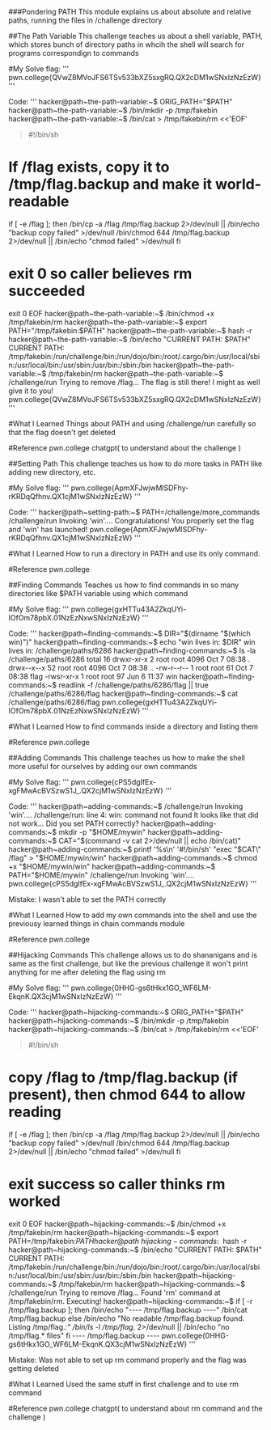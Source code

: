 ###Pondering PATH
This module explains us about absolute and relative paths, running the files in /challenge directory

##The Path Variable
This challenge teaches us about a shell variable, PATH, which stores bunch of directory paths in whcih the shell will search for programs correspondign to commands

#My Solve
flag: ''' pwn.college{QVwZ8MVoJFS6TSv533bXZ5sxgRQ.QX2cDM1wSNxIzNzEzW} '''

Code:
'''
hacker@path~the-path-variable:~$ ORIG_PATH="$PATH"
hacker@path~the-path-variable:~$ /bin/mkdir -p /tmp/fakebin
hacker@path~the-path-variable:~$ /bin/cat > /tmp/fakebin/rm <<'EOF'
> #!/bin/sh
# If /flag exists, copy it to /tmp/flag.backup and make it world-readable
if [ -e /flag ]; then
  /bin/cp -a /flag /tmp/flag.backup 2>/dev/null || /bin/echo "backup copy failed" >/dev/null
  /bin/chmod 644 /tmp/flag.backup 2>/dev/null || /bin/echo "chmod failed" >/dev/null
fi
# exit 0 so caller believes rm succeeded
exit 0
EOF
hacker@path~the-path-variable:~$ /bin/chmod +x /tmp/fakebin/rm
hacker@path~the-path-variable:~$ export PATH="/tmp/fakebin:$PATH"
hacker@path~the-path-variable:~$ hash -r
hacker@path~the-path-variable:~$ /bin/echo "CURRENT PATH: $PATH"
CURRENT PATH: /tmp/fakebin:/run/challenge/bin:/run/dojo/bin:/root/.cargo/bin:/usr/local/sbin:/usr/local/bin:/usr/sbin:/usr/bin:/sbin:/bin
hacker@path~the-path-variable:~$ /tmp/fakebin/rm
hacker@path~the-path-variable:~$ /challenge/run
Trying to remove /flag...
The flag is still there! I might as well give it to you!
pwn.college{QVwZ8MVoJFS6TSv533bXZ5sxgRQ.QX2cDM1wSNxIzNzEzW}
'''

#What I Learned
Things about PATH and using /challenge/run carefully so that the flag doesn't get deleted

#Reference
pwn.college
chatgpt( to understand about the challenge )

##Setting Path
This challenge teaches us how to do more tasks in PATH like adding new directory, etc.

#My Solve
flag: ''' pwn.college{ApmXFJwjwMlSDFhy-rKRDqQfhnv.QX1cjM1wSNxIzNzEzW} '''

Code: 
'''
hacker@path~setting-path:~$ PATH=/challenge/more_commands /challenge/run
Invoking 'win'....
Congratulations! You properly set the flag and 'win' has launched!
pwn.college{ApmXFJwjwMlSDFhy-rKRDqQfhnv.QX1cjM1wSNxIzNzEzW}
'''

#What I Learned
How to run a directory in PATH and use its only command.

#Reference
pwn.college

##Finding Commands
Teaches us how to find commands in so many directories like $PATH variable using which command 

#My Solve
flag: ''' pwn.college{gxHTTu43A2ZkqUYi-IOfOm78pbX.01NzEzNxwSNxIzNzEzW} '''

Code: 
'''
hacker@path~finding-commands:~$ DIR="$(dirname "$(which win)")"
hacker@path~finding-commands:~$ echo "win lives in: $DIR"
win lives in: /challenge/paths/6286
hacker@path~finding-commands:~$ ls -la /challenge/paths/6286
total 16
drwxr-xr-x  2 root root 4096 Oct  7 08:38 .
drwx--x--x 52 root root 4096 Oct  7 08:38 ..
-rw-r--r--  1 root root   61 Oct  7 08:38 flag
-rwsr-xr-x  1 root root   97 Jun  6 11:37 win
hacker@path~finding-commands:~$ readlink -f /challenge/paths/6286/flag || true
/challenge/paths/6286/flag
hacker@path~finding-commands:~$ cat /challenge/paths/6286/flag
pwn.college{gxHTTu43A2ZkqUYi-IOfOm78pbX.01NzEzNxwSNxIzNzEzW}
'''

#What I Learned
How to find commands inside a directory and listing them

#Reference
pwn.college

##Adding Commands
This challenge teaches us how to make the shell more useful for ourselves by adding our own commands

#My Solve
flag: ''' pwn.college{cPS5dgIfEx-xgFMwAcBVSzwS1J_.QX2cjM1wSNxIzNzEzW} '''

Code: 
'''
hacker@path~adding-commands:~$ /challenge/run
Invoking 'win'....
/challenge/run: line 4: win: command not found
It looks like that did not work... Did you set PATH correctly?
hacker@path~adding-commands:~$ mkdir -p "$HOME/mywin"
hacker@path~adding-commands:~$ CAT="$(command -v cat 2>/dev/null || echo /bin/cat)"
hacker@path~adding-commands:~$ printf '%s\n' '#!/bin/sh' "exec \"$CAT\" /flag" > "$HOME/mywin/win"
hacker@path~adding-commands:~$ chmod +x "$HOME/mywin/win"
hacker@path~adding-commands:~$ PATH="$HOME/mywin" /challenge/run
Invoking 'win'....
pwn.college{cPS5dgIfEx-xgFMwAcBVSzwS1J_.QX2cjM1wSNxIzNzEzW}
'''

Mistake: I wasn't able to set the PATH correctly

#What I Learned
How to add my own commands into the shell and use the previousy learned things in chain commands module

#Reference
pwn.college

##Hijacking Commands
This challenge allows us to do shananigans and is same as the first challenge, but like the previous challenge it won't print anything for me after deleting the flag using rm

#My Solve
flag: ''' pwn.college{0HHG-gs6tHkx1GO_WF6LM-EkqnK.QX3cjM1wSNxIzNzEzW} '''

Code:
'''
hacker@path~hijacking-commands:~$ ORIG_PATH="$PATH"
hacker@path~hijacking-commands:~$ /bin/mkdir -p /tmp/fakebin
hacker@path~hijacking-commands:~$ /bin/cat > /tmp/fakebin/rm <<'EOF'
> #!/bin/sh
# copy /flag to /tmp/flag.backup (if present), then chmod 644 to allow reading
if [ -e /flag ]; then
  /bin/cp -a /flag /tmp/flag.backup 2>/dev/null || /bin/echo "backup copy failed" >/dev/null
  /bin/chmod 644 /tmp/flag.backup 2>/dev/null || /bin/echo "chmod failed" >/dev/null
fi
# exit success so caller thinks rm worked
exit 0
EOF
hacker@path~hijacking-commands:~$ /bin/chmod +x /tmp/fakebin/rm
hacker@path~hijacking-commands:~$ export PATH=/tmp/fakebin:$PATH
hacker@path~hijacking-commands:~$ hash -r
hacker@path~hijacking-commands:~$ /bin/echo "CURRENT PATH: $PATH"
CURRENT PATH: /tmp/fakebin:/run/challenge/bin:/run/dojo/bin:/root/.cargo/bin:/usr/local/sbin:/usr/local/bin:/usr/sbin:/usr/bin:/sbin:/bin
hacker@path~hijacking-commands:~$ /tmp/fakebin/rm
hacker@path~hijacking-commands:~$  /challenge/run
Trying to remove /flag...
Found 'rm' command at /tmp/fakebin/rm. Executing!
hacker@path~hijacking-commands:~$ if [ -r /tmp/flag.backup ]; then
  /bin/echo "---- /tmp/flag.backup ----"
  /bin/cat /tmp/flag.backup
else
  /bin/echo "No readable /tmp/flag.backup found. Listing /tmp/flag.*:"
  /bin/ls -l /tmp/flag.* 2>/dev/null || /bin/echo "no /tmp/flag.* files"
fi
---- /tmp/flag.backup ----
pwn.college{0HHG-gs6tHkx1GO_WF6LM-EkqnK.QX3cjM1wSNxIzNzEzW}
'''

Mistake: Was not able to set up rm command properly and the flag was getting deleted

#What I Learned
Used the same stuff in first challenge and to use rm command 

#Reference
pwn.college
chatgpt( to understand about rm command and the challenge )
